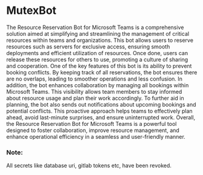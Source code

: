 # MutexBot

The Resource Reservation Bot for Microsoft Teams is a comprehensive solution aimed at simplifying and streamlining the management of critical resources within teams and organizations. This bot allows users to reserve resources such as servers for exclusive access, ensuring smooth deployments and efficient utilization of resources. Once done, users can release these resources for others to use, promoting a culture of sharing and cooperation.
One of the key features of this bot is its ability to prevent booking conflicts. By keeping track of all reservations, the bot ensures there are no overlaps, leading to smoother operations and less confusion.
In addition, the bot enhances collaboration by managing all bookings within Microsoft Teams. This visibility allows team members to stay informed about resource usage and plan their work accordingly.
To further aid in planning, the bot also sends out notifications about upcoming bookings and potential conflicts. This proactive approach helps teams to effectively plan ahead, avoid last-minute surprises, and ensure uninterrupted work.
Overall, the Resource Reservation Bot for Microsoft Teams is a powerful tool designed to foster collaboration, improve resource management, and enhance operational efficiency in a seamless and user-friendly manner.

### Note:
All secrets like database uri, gitlab tokens etc, have been revoked.
